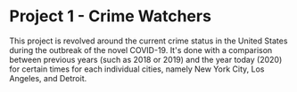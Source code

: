 # Project 1 - Crime Watchers

This project is revolved around the current crime status in the United States during the outbreak of the novel COVID-19. It's done with a comparison between previous years (such as 2018 or 2019) and the year today (2020) for certain times for each individual cities, namely New York City, Los Angeles, and Detroit.
